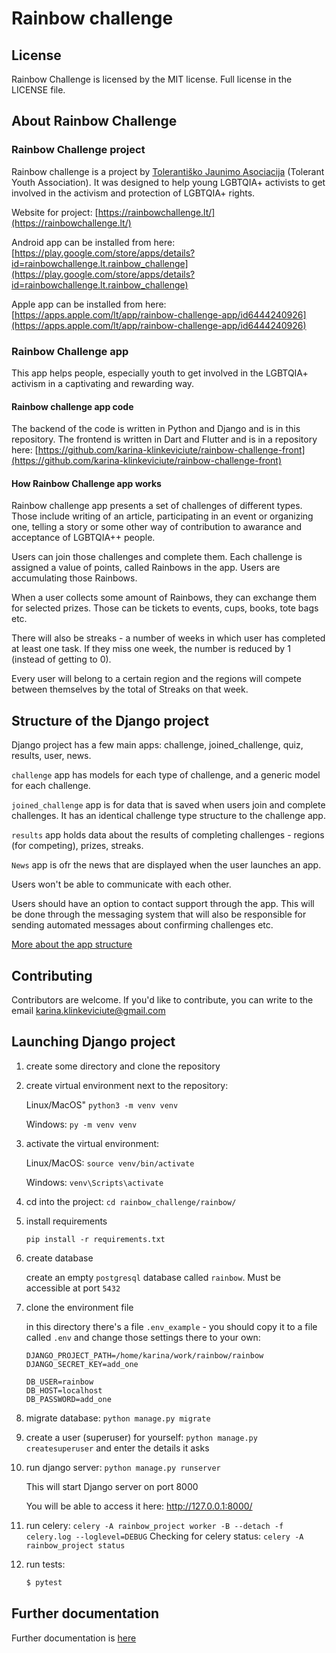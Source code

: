# Rainbow challenge

## License

Rainbow Challenge is licensed by the MIT license. Full license in the LICENSE file.

## About Rainbow Challenge

### Rainbow Challenge project

Rainbow challenge is a project by [Tolerantiško Jaunimo Asociacija](https://tja.lt/) (Tolerant Youth Association). It was designed to help young LGBTQIA+ activists to get involved in the activism and protection of LGBTQIA+ rights.

Website for project: [https://rainbowchallenge.lt/](https://rainbowchallenge.lt/)

Android app can be installed from here: [https://play.google.com/store/apps/details?id=rainbowchallenge.lt.rainbow_challenge](https://play.google.com/store/apps/details?id=rainbowchallenge.lt.rainbow_challenge)

Apple app can be installed from here: [https://apps.apple.com/lt/app/rainbow-challenge-app/id6444240926](https://apps.apple.com/lt/app/rainbow-challenge-app/id6444240926)


### Rainbow Challenge app

This app helps people, especially youth to get involved in the LGBTQIA+ activism in a captivating and rewarding way.

#### Rainbow challenge app code

The backend of the code is written in Python and Django and is in this repository. The frontend is written in Dart and Flutter and is in a repository here: [https://github.com/karina-klinkeviciute/rainbow-challenge-front](https://github.com/karina-klinkeviciute/rainbow-challenge-front) 

#### How Rainbow Challenge app works

Rainbow challenge app presents a set of challenges of different types. Those include writing of an article, participating in an event or organizing one, telling a story or some other way of contribution to awarance and acceptance of LGBTQIA++ people.

Users can join those challenges and complete them. Each challenge is assigned a value of points, called Rainbows in the app. Users are accumulating those Rainbows.

When a user collects some amount of Rainbows, they can exchange them for selected prizes. Those can be tickets to events, cups, books, tote bags etc.

There will also be streaks - a number of weeks in which user has completed at least one task. If they miss one week, the number is reduced by 1 (instead of getting to 0).

Every user will belong to a certain region and the regions will compete between themselves by the total of Streaks on that week.


## Structure of the Django project

Django project has a few main apps: challenge, joined_challenge, quiz, results, user, news.

`challenge` app has models for each type of challenge, and a generic model for each challenge.

`joined_challenge` app is for data that is saved when users join and complete challenges. It has an identical challenge type structure to the challenge app.

`results` app holds data about the results of completing challenges - regions (for competing), prizes, streaks.

`News` app is ofr the news that are displayed when the user launches an app.

Users won't be able to communicate with each other.

Users should have an option to contact support through the app. This will be done through the messaging system that will also be responsible for sending automated messages about confirming challenges etc.

[More about the app structure](docs/app_structure.md)

## Contributing

Contributors are welcome. If you'd like to contribute, you can write to the email karina.klinkeviciute@gmail.com 

## Launching Django project

1. create some directory and clone the repository 

2. create virtual environment next to the repository:

    Linux/MacOS"
    `python3 -m venv venv`
   
    Windows:
    `py -m venv venv`

3. activate the virtual environment:

    Linux/MacOS:
    `source venv/bin/activate`

    Windows:
    `venv\Scripts\activate`

4. cd into the project:
    `cd rainbow_challenge/rainbow/`
   
5. install requirements

    `pip install -r requirements.txt`

6. create database

    create an empty `postgresql` database called `rainbow`. Must be accessible at port `5432`

7. clone the environment file

    in this directory there's a file `.env_example` - you should copy it to a file called `.env` and change those settings there to your own:

    ```
    DJANGO_PROJECT_PATH=/home/karina/work/rainbow/rainbow
    DJANGO_SECRET_KEY=add_one
    
    DB_USER=rainbow
    DB_HOST=localhost
    DB_PASSWORD=add_one
    ```

8. migrate database:
    `python manage.py migrate`
   
9. create a user (superuser) for yourself:
    `python manage.py createsuperuser`
   and enter the details it asks

10. run django server:
     `python manage.py runserver`
   
     This will start Django server on port 8000
    
     You will be able to access it here: http://127.0.0.1:8000/ 

11. run celery: 
    `celery -A rainbow_project worker -B --detach -f celery.log --loglevel=DEBUG`
    Checking for celery status: `celery -A rainbow_project status`

12. run tests:
    ```bash
    $ pytest
    ```

## Further documentation

Further documentation is [here](docs/index.md)
